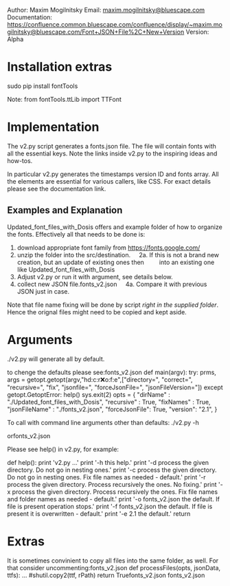 Author: Maxim Mogilnitsky
Email: maxim.mogilnitsky@bluescape.com
Documentation: https://confluence.common.bluescape.com/confluence/display/~maxim.mogilnitsky@bluescape.com/Font+JSON+File%2C+New+Version
Version: Alpha

Installation extras
===================
sudo pip install fontTools

Note:
from fontTools.ttLib import TTFont

Implementation
==============
The v2.py script generates a fonts.json file. The file will contain fonts with
all the essential keys. Note the links inside v2.py to the inspiring ideas and
how-tos.

In particular v2.py generates the timestamps version ID and fonts array.
All the elements are essential for various callers, like CSS. For exact details
please see the documentation link.

Examples and Explanation
-------------------------
Updated_font_files_with_Dosis offers and example folder of how to organize the
fonts. Effectively all that needs to be done is:
1. download appropriate font family from https://fonts.google.com/
2. unzip the folder into the src/destination.
    2a. If this is not a brand new creation, but an update of existing ones then
        into an existing one like Updated_font_files_with_Dosis
3. Adjust v2.py or run it with argument, see details below.
4. collect new JSON file.fonts_v2.json
    4a. Compare it with previous JSON just in case.

Note that file name fixing will be done by script *right in the supplied folder*.
Hence the orignal files might need to be copied and kept aside.

Arguments
=========
./v2.py will generate all by default.

to chenge the defaults please see:fonts_v2.json
def main(argv):
    try:
        prms, args = getopt.getopt(argv,"hd:c:r:x:o:f:e",["directory=", "correct=", "recursive=", "fix", "jsonfile=", "forceJsonFile=", "jsonFileVersion="])
    except getopt.GetoptError:
        help()
        sys.exit(2)
    opts = {
        "dirName" : "./Updated_font_files_with_Dosis",
        "recursive" : True,
        "fixNames" : True,
        "jsonFileName" : "./fonts_v2.json",
        "forceJsonFile": True,
        "version": "2.1",
    }

To call with command line arguments other than defaults:
./v2.py -h

orfonts_v2.json

Please see help() in v2.py, for example:

def help():
    print 'v2.py <flag> <parameter if any> ...'
    print '-h                       this help.'
    print '-d <directory name>      process the given directory. Do not go in nesting ones.'
    print '-c <directory name>      process the given directory. Do not go in nesting ones. Fix file names as needed - default.'
    print '-r <directory name>      process the given directory. Process recursively the ones. No fixing.'
    print '-x <directory name>      process the given directory. Process recursively the ones. Fix file names and folder names as needed - default.'
    print '-o <json file name>      fonts_v2.json the default. If file is present operation stops.'
    print '-f <json file name>      fonts_v2.json the default. If file is present it is overwritten - default.'
    print '-e <json file version>   2.1 the default.'
    return

Extras
======

It is sometimes convinient to copy all files into the same folder, as well. For that
consider uncommenting:fonts_v2.json
def processFiles(opts, jsonData, ttfs):
    ...
        #shutil.copy2(ttf, rPath)
    return Truefonts_v2.json
fonts_v2.json
